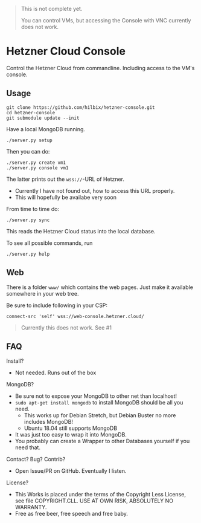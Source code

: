 > This is not complete yet.
>
> You can control VMs, but accessing the Console with VNC currently does not work.

# Hetzner Cloud Console

Control the Hetzner Cloud from commandline.  Including access to the VM's console.


## Usage

	git clone https://github.com/hilbix/hetzner-console.git
	cd hetzner-console
	git submodule update --init

Have a local MongoDB running.

	./server.py setup

Then you can do:

	./server.py create vm1
	./server.py console vm1

The latter prints out the `wss://`-URL of Hetzner.

- Currently I have not found out, how to access this URL properly.
- This will hopefully be availabe very soon

From time to time do:

	./server.py sync

This reads the Hetzner Cloud status into the local database.

To see all possible commands, run

	./server.py help


## Web

There is a folder `www/` which contains the web pages.
Just make it available somewhere in your web tree.

Be sure to include following in your CSP:

	connect-src 'self' wss://web-console.hetzner.cloud/

> Currently this does not work.  See #1


## FAQ

Install?

- Not needed.  Runs out of the box

MongoDB?

- Be sure not to expose your MongoDB to other net than localhost!
- `sudo apt-get install mongodb` to install MongoDB should be all you need.
  - This works up for Debian Stretch, but Debian Buster no more includes MongoDB!
  - Ubuntu 18.04 still supports MongoDB
- It was just too easy to wrap it into MongoDB.
- You probably can create a Wrapper to other Databases yourself if you need that.

Contact?  Bug?  Contrib?

- Open Issue/PR on GitHub.  Eventually I listen.

License?

- This Works is placed under the terms of the Copyright Less License,  
  see file COPYRIGHT.CLL.  USE AT OWN RISK, ABSOLUTELY NO WARRANTY.
- Free as free beer, free speech and free baby.

